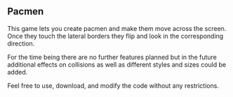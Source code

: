 ## Pacmen

This game lets you create pacmen and make them move across the screen. Once they touch the lateral borders they flip and look in the corresponding direction.

For the time being there are no further features planned but in the future additional effects on collisions as well as different styles and sizes could be added.

Feel free to use, download, and modify the code without any restrictions.
